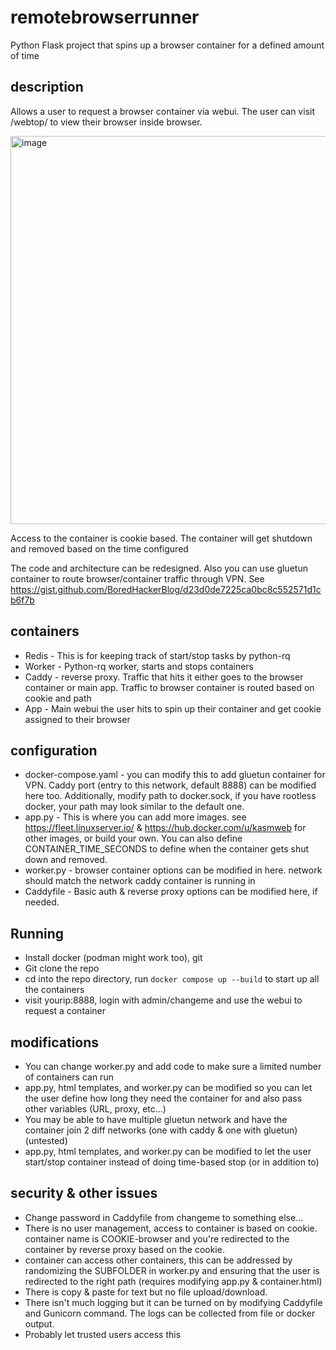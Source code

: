 # remotebrowserrunner
Python Flask project that spins up a browser container for a defined amount of time

## description
Allows a user to request a browser container via webui. The user can visit /webtop/ to view their browser inside browser.

<img width="621" alt="image" src="https://github.com/BoredHackerBlog/remotebrowserrunner/assets/38662926/26797941-cab9-4c7b-a3af-682f609e39e8">

Access to the container is cookie based. The container will get shutdown and removed based on the time configured

The code and architecture can be redesigned. Also you can use gluetun container to route browser/container traffic through VPN. See https://gist.github.com/BoredHackerBlog/d23d0de7225ca0bc8c552571d1cb6f7b

## containers
- Redis - This is for keeping track of start/stop tasks by python-rq
- Worker - Python-rq worker, starts and stops containers
- Caddy - reverse proxy. Traffic that hits it either goes to the browser container or main app. Traffic to browser container is routed based on cookie and path
- App - Main webui the user hits to spin up their container and get cookie assigned to their browser

## configuration
- docker-compose.yaml - you can modify this to add gluetun container for VPN. Caddy port (entry to this network, default 8888) can be modified here too. 
Additionally, modify path to docker.sock, if you have rootless docker, your path may look similar to the default one. 
- app.py - This is where you can add more images. see https://fleet.linuxserver.io/ & https://hub.docker.com/u/kasmweb for other images, or build your own.
You can also define CONTAINER_TIME_SECONDS to define when the container gets shut down and removed.
- worker.py - browser container options can be modified in here. network should match the network caddy container is running in
- Caddyfile - Basic auth & reverse proxy options can be modified here, if needed.

## Running
- Install docker (podman might work too), git
- Git clone the repo
- cd into the repo directory, run `docker compose up --build` to start up all the containers
- visit yourip:8888, login with admin/changeme and use the webui to request a container

## modifications
- You can change worker.py and add code to make sure a limited number of containers can run
- app.py, html templates, and worker.py can be modified so you can let the user define how long they need the container for and also pass other variables (URL, proxy, etc...)
- You may be able to have multiple gluetun network and have the container join 2 diff networks (one with caddy & one with gluetun) (untested)
- app.py, html templates, and worker.py can be modified to let the user start/stop container instead of doing time-based stop (or in addition to)

## security & other issues
- Change password in Caddyfile from changeme to something else...
- There is no user management, access to container is based on cookie. container name is COOKIE-browser and you're redirected to the container by reverse proxy based on the cookie.
- container can access other containers, this can be addressed by randomizing the SUBFOLDER in worker.py and ensuring that the user is redirected to the right path (requires modifying app.py & container.html)
- There is copy & paste for text but no file upload/download.
- There isn't much logging but it can be turned on by modifying Caddyfile and Gunicorn command. The logs can be collected from file or docker output.
- Probably let trusted users access this

